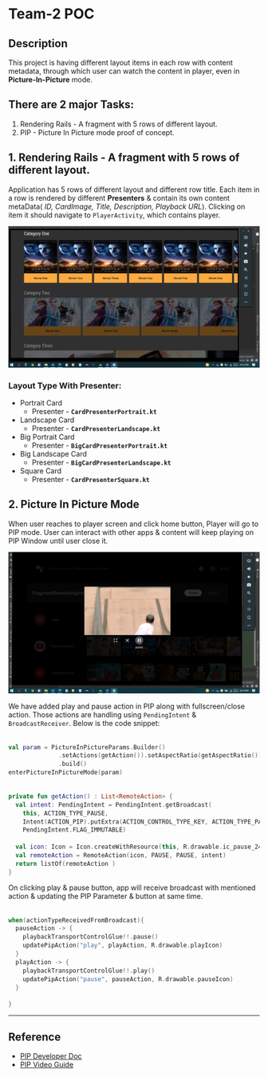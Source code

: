 # Team-2 POC

## Description
This project is having different layout items in each row with content metadata, through which user can watch the content in player, even in **Picture-In-Picture** mode.  

## There are 2 major Tasks: 
1. Rendering Rails - A fragment with 5 rows of different layout.
2. PIP - Picture In Picture mode proof of concept.

## 1. Rendering Rails - A fragment with 5 rows of different layout.
Application has 5 rows of different layout and different row title. Each item in a row is rendered by different **Presenters** & contain its own content metaData( _ID, CardImage, Title, Description, Playback URL_). Clicking on item it should navigate to `PlayerActivity`, which contains player. 

![Rails Screenshot](Rows.png)

### Layout Type With Presenter:
- Portrait Card
    - Presenter - **`CardPresenterPortrait.kt`**
- Landscape Card
    - Presenter - **`CardPresenterLandscape.kt`**
- Big Portrait Card
    - Presenter - **`BigCardPresenterPortrait.kt`**
- Big Landscape Card
    - Presenter - **`BigCardPresenterLandscape.kt`**
- Square Card
    - Presenter - **`CardPresenterSquare.kt`**
    
## 2. Picture In Picture Mode
When user reaches to player screen and click home button, Player will go to PIP mode. User can interact with other apps & content will keep playing on PIP Window until user close it.

![PIP Screenshot](pip.png)

We have added play and pause action in PIP along with fullscreen/close action. Those actions are handling using `PendingIntent` & `BroadcastReceiver`. Below is the code snippet:

```Kotlin

val param = PictureInPictureParams.Builder()
              .setActions(getAction()).setAspectRatio(getAspectRatio())
              .build()
enterPictureInPictureMode(param)

```

```Kotlin

private fun getAction() : List<RemoteAction> {
  val intent: PendingIntent = PendingIntent.getBroadcast(
    this, ACTION_TYPE_PAUSE,
    Intent(ACTION_PIP).putExtra(ACTION_CONTROL_TYPE_KEY, ACTION_TYPE_PAUSE),
    PendingIntent.FLAG_IMMUTABLE)
  
  val icon: Icon = Icon.createWithResource(this, R.drawable.ic_pause_24dp)
  val remoteAction = RemoteAction(icon, PAUSE, PAUSE, intent)
  return listOf(remoteAction )
}

```
On clicking play & pause button, app will receive broadcast with mentioned action & updating the PIP Parameter & button at same time. 

```Kotlin

when(actionTypeReceivedFromBroadcast){
  pauseAction -> {
    playbackTransportControlGlue!!.pause()
    updatePipAction("play", playAction, R.drawable.playIcon)
  }
  playAction -> {
    playbackTransportControlGlue!!.play()
    updatePipAction("pause", pauseAction, R.drawable.pauseIcon)
  }

}

```

---

## Reference

- <a href="https://developer.android.com/guide/topics/ui/picture-in-picture" target="_blank">PIP Developer Doc</a> 
- <a href="https://www.youtube.com/watch?v=TxAbht2DkyU" target="_blank">PIP Video Guide</a>
  

